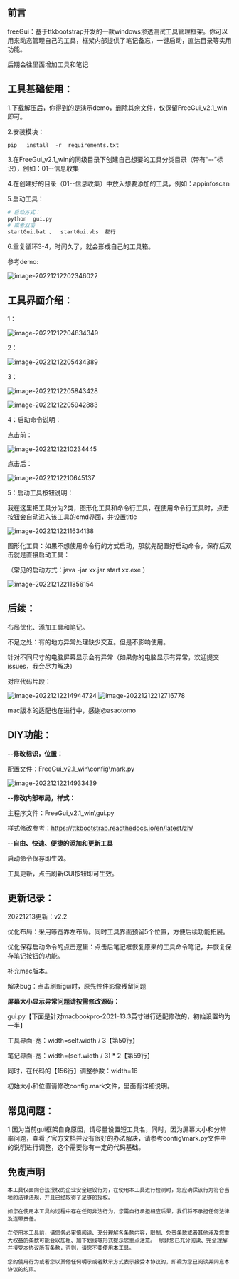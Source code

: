 ## 前言

freeGui：基于ttkbootstrap开发的一款windows渗透测试工具管理框架。你可以用来动态管理自己的工具，框架内部提供了笔记备忘，一键启动，直达目录等实用功能。

后期会往里面增加工具和笔记

## 工具基础使用：

1.下载解压后，你得到的是演示demo，删除其余文件，仅保留FreeGui_v2.1_win即可。

2.安装模块：

```
pip   install  -r  requirements.txt
```

3.在FreeGui_v2.1_win的同级目录下创建自己想要的工具分类目录（带有“--”标识），例如：01--信息收集

4.在创建好的目录（01--信息收集）中放入想要添加的工具，例如：appinfoscan

5.启动工具：

```python
# 启动方式：
python  gui.py  
# 或者双击
startGui.bat 、  startGui.vbs  都行
```

6.重复循环3-4，时间久了，就会形成自己的工具箱。

参考demo:

![image-20221212202346022](https://github.com/tyB-or/FreeGui/blob/main/image/image-20221212202346022.png)



## 工具界面介绍：

1：

![image-20221212204834349](https://github.com/tyB-or/FreeGui/blob/main/image/image-20221212204834349.png)

2：

![image-20221212205434389](https://github.com/tyB-or/FreeGui/blob/main/image/image-20221212205434389.png)

3：

![image-20221212205843428](https://github.com/tyB-or/FreeGui/blob/main/image/image-20221212205843428.png)

![image-20221212205942883](https://github.com/tyB-or/FreeGui/blob/main/image/image-20221212205942883.png)

4：启动命令说明：

点击前：

![image-20221212210234445](https://github.com/tyB-or/FreeGui/blob/main/image/image-20221212210234445.png)

点击后：

![image-20221212210645137](https://github.com/tyB-or/FreeGui/blob/main/image/image-20221212210645137.png)

5：启动工具按钮说明：

我在这里把工具分为2类，图形化工具和命令行工具，在使用命令行工具时，点击按钮会自动进入该工具的cmd界面，并设置title

![image-20221212211634138](https://github.com/tyB-or/FreeGui/blob/main/image/image-20221212211634138.png)

图形化工具：如果不想使用命令行的方式启动，那就先配置好启动命令，保存后双击就是直接启动工具：

（常见的启动方式：java  -jar  xx.jar        start  xx.exe   ）

![image-20221212211856154](https://github.com/tyB-or/FreeGui/blob/main/image/image-20221212211856154.png)

## 后续：

布局优化、添加工具和笔记。

不足之处：有的地方异常处理缺少交互。但是不影响使用。

针对不同尺寸的电脑屏幕显示会有异常（如果你的电脑显示有异常，欢迎提交issues，我会尽力解决）

对应代码片段：

![image-20221212214944724](https://github.com/tyB-or/FreeGui/blob/main/image/image-20221212214933439.png)
![image-20221212212716778](https://github.com/tyB-or/FreeGui/blob/main/image/image-20221212214944724.png)

mac版本的适配也在进行中，感谢@asaotomo

## DIY功能：

**--修改标识，位置：**

配置文件：FreeGui_v2.1_win\config\mark.py


![image-20221212214933439](https://github.com/tyB-or/FreeGui/blob/main/image/image-20221212212716778.png)



**--修改内部布局，样式：**

主程序文件：FreeGui_v2.1_win\gui.py

样式修改参考：https://ttkbootstrap.readthedocs.io/en/latest/zh/



**--自由、快速、便捷的添加和更新工具**

启动命令保存即生效。

工具更新，点击刷新GUI按钮即可生效。

## 更新记录：

20221213更新：v2.2

优化布局：采用等宽靠左布局。同时工具界面预留5个位置，方便后续功能拓展。

优化保存启动命令的点击逻辑：点击后笔记框恢复原来的工具命令笔记，并恢复保存笔记按钮的功能。

补充mac版本。

解决bug：点击刷新gui时，原先控件影像残留问题



**屏幕大小显示异常问题请按需修改源码：**

gui.py【下面是针对macbookpro-2021-13.3英寸进行适配修改的，初始设置均为一半】

工具界面-宽：width=self.width / 3【第50行】

笔记界面-宽：width=(self.width / 3) * 2【第59行】

同时，在代码的【156行】调整参数：width=16

初始大小和位置请修改config.mark文件，里面有详细说明。

## 常见问题：
1.因为当前gui框架自身原因，请尽量设置短工具名，同时，因为屏幕大小和分辨率问题，查看了官方文档并没有很好的办法解决，请参考config\mark.py文件中的说明进行调整，这个需要你有一定的代码基础。


## 免责声明

```
本工具仅面向合法授权的企业安全建设行为，在使用本工具进行检测时，您应确保该行为符合当地的法律法规，并且已经取得了足够的授权。  

如您在使用本工具的过程中存在任何非法行为，您需自行承担相应后果，我们将不承担任何法律及连带责任。 

在使用本工具前，请您务必审慎阅读、充分理解各条款内容，限制、免责条款或者其他涉及您重大权益的条款可能会以加粗、加下划线等形式提示您重点注意。 除非您已充分阅读、完全理解并接受本协议所有条款，否则，请您不要使用本工具。

您的使用行为或者您以其他任何明示或者默示方式表示接受本协议的，即视为您已阅读并同意本协议的约束。 
```

